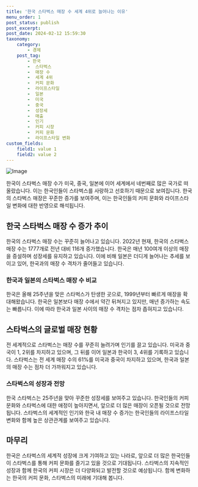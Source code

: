```yaml
---
title: '한국 스타벅스 매장 수 세계 4위로 늘어나는 이유'
menu_order: 1
post_status: publish
post_excerpt: 
post_date: 2024-02-12 15:59:30
taxonomy:
    category:
        - 경제
    post_tag:
        - 한국
        -  스타벅스
        -  매장 수
        -  세계 4위
        -  커피 문화
        -  라이프스타일
        -  일본
        -  미국
        -  중국
        -  성장세
        -  매출
        -  인기
        -  커피 시장
        -  커피 문화
        -  라이프스타일 변화
custom_fields:
    field1: value 1
    field2: value 2
---
```


![Image](https://imgnews.pstatic.net/image/366/2024/02/12/0000969829_001_20240212140701351.JPG?type=w647)

한국이 스타벅스 매장 수가 미국, 중국, 일본에 이어 세계에서 네번째로 많은 국가로 떠올랐습니다. 이는 한국인들이 스타벅스를 사랑하고 선호하기 때문으로 보여집니다. 한국의 스타벅스 매장은 꾸준한 증가를 보여주며, 이는 한국인들의 커피 문화와 라이프스타일 변화에 대한 반영으로 해석됩니다.
## 한국 스타벅스 매장 수 증가 추이
한국의 스타벅스 매장 수는 꾸준히 늘어나고 있습니다. 2022년 현재, 한국의 스타벅스 매장 수는 1777개로 전년 대비 116개 증가했습니다. 한국은 매년 100여개 이상의 매장을 증설하며 성장세를 유지하고 있습니다. 이에 비해 일본은 더디게 늘어나는 추세를 보이고 있어, 한국과의 매장 수 격차가 줄어들고 있습니다.
### 한국과 일본의 스타벅스 매장 수 비교
한국은 올해 25주년을 맞은 스타벅스가 탄생한 곳으로, 1999년부터 빠르게 매장을 확대해왔습니다. 한국은 일본보다 매장 수에서 약간 뒤쳐지고 있지만, 매년 증가하는 속도는 빠릅니다. 이에 따라 한국과 일본 사이의 매장 수 격차는 점차 좁혀지고 있습니다.
## 스타벅스의 글로벌 매장 현황
전 세계적으로 스타벅스는 매장 수를 꾸준히 늘려가며 인기를 끌고 있습니다. 미국과 중국이 1, 2위를 차지하고 있으며, 그 뒤를 이어 일본과 한국이 3, 4위를 기록하고 있습니다. 스타벅스는 전 세계 매장 수의 61%를 미국과 중국이 차지하고 있으며, 한국과 일본의 매장 수는 점차 더 가까워지고 있습니다.
### 스타벅스의 성장과 전망
한국 스타벅스는 25주년을 맞아 꾸준한 성장세를 보여주고 있습니다. 한국인들의 커피 문화와 스타벅스에 대한 애정이 높아지면서, 앞으로 더 많은 매장이 오픈될 것으로 전망됩니다. 스타벅스의 세계적인 인기와 한국 내 매장 수 증가는 한국인들의 라이프스타일 변화와 함께 높은 상관관계를 보여주고 있습니다.
## 마무리
한국은 스타벅스의 세계적 성장에 크게 기여하고 있는 나라로, 앞으로 더 많은 한국인들이 스타벅스를 통해 커피 문화를 즐기고 있을 것으로 기대됩니다. 스타벅스의 지속적인 성장과 함께 한국의 커피 시장은 더 다양화되고 발전할 것으로 예상됩니다. 함께 변화하는 한국의 커피 문화, 스타벅스의 미래에 기대해 봅니다.
